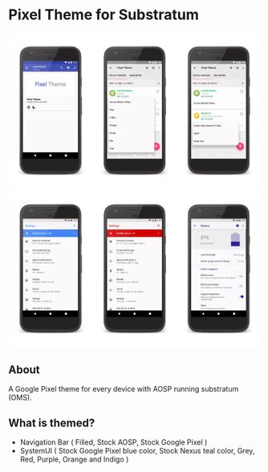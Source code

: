 # Pixel Theme for Substratum 
<img src="https://github.com/folgore95/media/blob/master/pixeltheme1.png"/>
<img src="https://github.com/folgore95/media/blob/master/pixeltheme2.png"/>

## About
A Google Pixel theme for every device with AOSP running substratum (OMS).

## What is themed?
- Navigation Bar ( Filled, Stock AOSP, Stock Google Pixel )
- SystemUI ( Stock Google Pixel blue color, Stock Nexus teal color, Grey, Red, Purple, Orange and Indigo )


